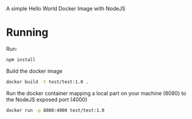 A simple Hello World Docker Image with NodeJS

# Running

Run:
```bash
npm install
```

Build the docker image
```bash
docker build -t test/test:1.0 .
```

Run the docker container mapping a local part on your machine (8080) to the NodeJS exposed port (4000)
```bash
docker run -p 8080:4000 test/test:1.0
```

